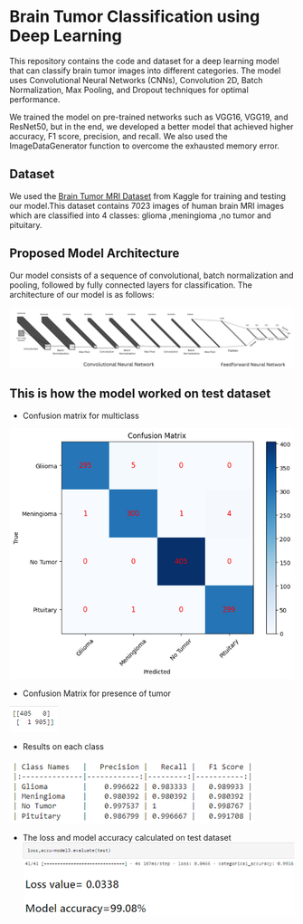 # Brain Tumor Classification using Deep Learning
This repository contains the code and dataset for a deep learning model that can classify brain tumor images into different categories. The model uses Convolutional Neural Networks (CNNs), Convolution 2D, Batch Normalization, Max Pooling, and Dropout techniques for optimal performance.

We trained the model on pre-trained networks such as VGG16, VGG19, and ResNet50, but in the end, we developed a better model that achieved higher accuracy, F1 score, precision, and recall. We also used the ImageDataGenerator function to overcome the exhausted memory error.

## Dataset
We used the [Brain Tumor MRI Dataset](https://www.kaggle.com/datasets/masoudnickparvar/brain-tumor-mri-dataset) from Kaggle for training and testing our model.This dataset contains 7023 images of human brain MRI images which are classified into 4 classes: glioma ,meningioma ,no tumor and pituitary.

## Proposed Model Architecture
Our model consists of a sequence of convolutional, batch normalization  and pooling, followed by fully connected layers for classification. The architecture of our model is as follows:

![](https://github.com/Lak2k1/Brain-Tumor-Classification-using-Deep-Learning/blob/main/Model%20architecture.png)


## This is how the model worked on test dataset

- Confusion matrix for multiclass

  
![](https://github.com/Lak2k1/Brain-Tumor-Classification-using-Deep-Learning/blob/main/images/confusion%20matrix%20multiclass.png)

- Confusion Matrix for presence of tumor 


![](https://github.com/Lak2k1/Brain-Tumor-Classification-using-Deep-Learning/blob/main/images/confusion%20matrix.png)




- Results on each class

  
![](https://github.com/Lak2k1/Brain-Tumor-Classification-using-Deep-Learning/blob/main/results.png)

  

- The loss and model accuracy calculated on test dataset
![](https://github.com/Lak2k1/Brain-Tumor-Classification-using-Deep-Learning/blob/main/images/loss%2Caccuracy.png)
